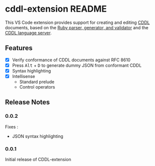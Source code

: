 # cddl-extension README

This VS Code extension provides support for creating and editing [CDDL](https://datatracker.ietf.org/doc/html/rfc8610) documents, based on the [Ruby parser, generator, and validator](https://rubygems.org/gems/cddl/versions/0.12.11) and the [CDDL language server](https://github.com/anweiss/cddl).

## Features

- [x] Verify conformance of CDDL documents against RFC 8610
- [x] Press <kbd>Alt</kbd> + <kbd>D</kbd> to generate dummy JSON from conformant CDDL
- [x] Syntax highlighting
- [x] Intellisense
    - Standard prelude
    - Control operators

## Release Notes

### 0.0.2

Fixes :
 - JSON syntax highlighting

### 0.0.1

Initial release of CDDL-extension


